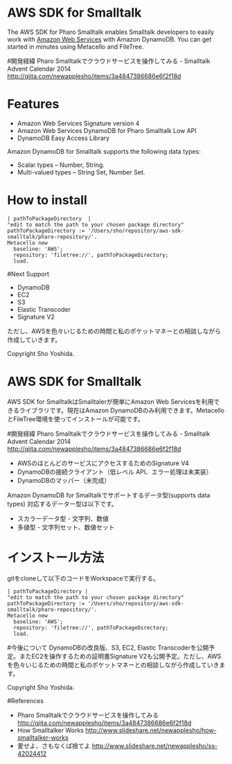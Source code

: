 AWS SDK for Smalltalk
=================

The AWS SDK for Pharo Smalltalk enables Smalltalk developers to easily work with [Amazon Web Services](http://aws.amazon.com/) with Amazon DynamoDB. You can get started in minutes using Metacello and FileTree.

#開発経緯
Pharo Smalltalkでクラウドサービスを操作してみる - Smalltalk Advent Calendar 2014
http://qiita.com/newapplesho/items/3a4847386686e6f2f18d

# Features
* Amazon Web Services Signature version 4
* Amazon Web Services DynamoDB for Pharo Smalltalk Low API
* DynamoDB Easy Access Library

Amazon DynamoDB for Smalltalk supports the following data types:

* Scalar types – Number, String.
* Multi-valued types – String Set, Number Set.

# How to install

```smalltalk
| pathToPackageDirectory  |
"edit to match the path to your chosen package directory"
pathToPackageDirectory := '/Users/sho/repository/aws-sdk-smalltalk/pharo-repository/'.
Metacello new
  baseline: 'AWS';
  repository: 'filetree://', pathToPackageDirectory;
  load.
```


#Next Support
* DynamoDB 
* EC2
* S3
* Elastic Transcoder
* Signature V2

ただし、AWSを色々いじるための時間と私のポケットマネーとの相談しながら作成していきます。

Copyright Sho Yoshida.

AWS SDK for Smalltalk
=================
AWS SDK for SmalltalkはSmalltalerが簡単にAmazon Web Servicesを利用できるライブラリです。現在はAmazon DynamoDBのみ利用できます。MetacelloとFileTree環境を使ってインストールが可能です。

#開発経緯
Pharo Smalltalkでクラウドサービスを操作してみる - Smalltalk Advent Calendar 2014
http://qiita.com/newapplesho/items/3a4847386686e6f2f18d

* AWSのほとんどのサービスにアクセスするためのSignature V4
* DynamoDBの接続クライアント（低レベル API、エラー処理は未実装）
* DynamoDBのマッパー（未完成）

Amazon DynamoDB for Smalltalkでサポートするデータ型(supports data types)
対応するデーター型は以下です。

* スカラーデータ型 - 文字列、数値
* 多値型 - 文字列セット、数値セット

# インストール方法

gitをcloneして以下のコードをWorkspaceで実行する。

```smalltalk
| pathToPackageDirectory |
"edit to match the path to your chosen package directory"
pathToPackageDirectory := '/Users/sho/repository/aws-sdk-smalltalk/pharo-repository/'.
Metacello new
  baseline: 'AWS';
  repository: 'filetree://', pathToPackageDirectory;
  load.
```

#今後について
DynamoDBの改良版、S3, EC2, Elastic Transcoderを公開予定。またEC2を操作するための証明書Signature V2も公開予定。ただし、AWSを色々いじるための時間と私のポケットマネーとの相談しながら作成していきます。

Copyright Sho Yoshida.

#References
* Pharo Smalltalkでクラウドサービスを操作してみる http://qiita.com/newapplesho/items/3a4847386686e6f2f18d
* How Smalltalker Works http://www.slideshare.net/newapplesho/how-smalltalker-works
* 愛せよ、さもなくば捨てよ http://www.slideshare.net/newapplesho/ss-42024412

